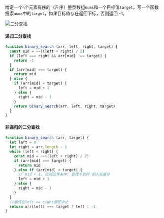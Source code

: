 给定一个`n`个元素有序的（升序）整型数组`nums`和一个目标值`target`，写一个函数搜索`nums`中的`target`，如果目标值存在返回下标，否则返回 -1。

![二分查找](https://pic.downk.cc/item/5eead1f814195aa594ec072f.jpg)

#### 递归二分查找
```js
function binary_search (arr, left, right, target) {
  const mid = ~~((left + right) / 2)
  if (left === right && arr[mid] !== target) {
    return -1
  }
  if (arr[mid] === target) {
    return mid
  } else {
    if (arr[mid] < target) {
      left = mid + 1
    } else {
      right = mid - 1
    }
    return binary_search(arr, left, right, target)
  }
}
```

#### 非递归的二分查找
```js
function binary_search (arr, target) {
  let left = 0
  let right = arr.length - 1
  while (left < right) {
    const mid = ~~((left + right) / 2)
    if (arr[mid] === target) {
      return mid
    } else if (arr[mid] < target) {
      // mid + 1, 否则边界条件: 查找不到时 陷入死循环
      left = mid + 1
    } else {
      right = mid - 1
    }
  }
  //最终在left == right循环中止
  return arr[left] === target ? left : -1
}
```